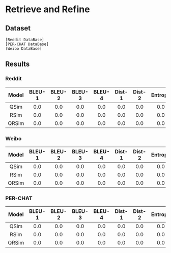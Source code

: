 # Retrieve and Refine

## Dataset
```
[Reddit DataBase]
[PER-CHAT DataBase]
[Weibo DataBase]
```

## Results
### Reddit
|Model|BLEU-1|BLEU-2|BLEU-3|BLEU-4|Dist-1|Dist-2|Entropy|
|:----------:|:----:|:----:|:----:|:----:|:----:|:----:|:----:|
|QSim|0.0|0.0|0.0|0.0|0.0|0.0|0.0|
|RSim|0.0|0.0|0.0|0.0|0.0|0.0|0.0|
|QRSim|0.0|0.0|0.0|0.0|0.0|0.0|0.0|

### Weibo
|Model|BLEU-1|BLEU-2|BLEU-3|BLEU-4|Dist-1|Dist-2|Entropy|
|:----------:|:----:|:----:|:----:|:----:|:----:|:----:|:----:|
|QSim|0.0|0.0|0.0|0.0|0.0|0.0|0.0|
|RSim|0.0|0.0|0.0|0.0|0.0|0.0|0.0|
|QRSim|0.0|0.0|0.0|0.0|0.0|0.0|0.0|

### PER-CHAT
|Model|BLEU-1|BLEU-2|BLEU-3|BLEU-4|Dist-1|Dist-2|Entropy|
|:----------:|:----:|:----:|:----:|:----:|:----:|:----:|:----:|
|QSim|0.0|0.0|0.0|0.0|0.0|0.0|0.0|
|RSim|0.0|0.0|0.0|0.0|0.0|0.0|0.0|
|QRSim|0.0|0.0|0.0|0.0|0.0|0.0|0.0|
